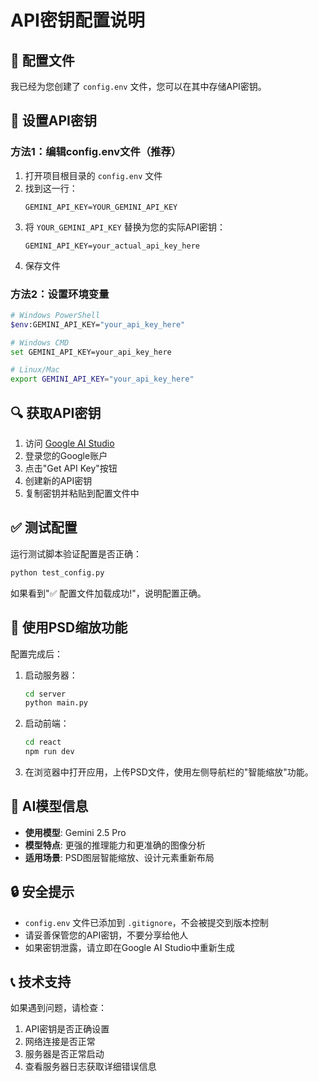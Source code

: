 # API密钥配置说明

## 📁 配置文件

我已经为您创建了 `config.env` 文件，您可以在其中存储API密钥。

## 🔑 设置API密钥

### 方法1：编辑config.env文件（推荐）

1. 打开项目根目录的 `config.env` 文件
2. 找到这一行：
   ```
   GEMINI_API_KEY=YOUR_GEMINI_API_KEY
   ```
3. 将 `YOUR_GEMINI_API_KEY` 替换为您的实际API密钥：
   ```
   GEMINI_API_KEY=your_actual_api_key_here
   ```
4. 保存文件

### 方法2：设置环境变量

```bash
# Windows PowerShell
$env:GEMINI_API_KEY="your_api_key_here"

# Windows CMD
set GEMINI_API_KEY=your_api_key_here

# Linux/Mac
export GEMINI_API_KEY="your_api_key_here"
```

## 🔍 获取API密钥

1. 访问 [Google AI Studio](https://aistudio.google.com/)
2. 登录您的Google账户
3. 点击"Get API Key"按钮
4. 创建新的API密钥
5. 复制密钥并粘贴到配置文件中

## ✅ 测试配置

运行测试脚本验证配置是否正确：

```bash
python test_config.py
```

如果看到"✅ 配置文件加载成功!"，说明配置正确。

## 🚀 使用PSD缩放功能

配置完成后：

1. 启动服务器：
   ```bash
   cd server
   python main.py
   ```

2. 启动前端：
   ```bash
   cd react
   npm run dev
   ```

3. 在浏览器中打开应用，上传PSD文件，使用左侧导航栏的"智能缩放"功能。

## 🤖 AI模型信息

- **使用模型**: Gemini 2.5 Pro
- **模型特点**: 更强的推理能力和更准确的图像分析
- **适用场景**: PSD图层智能缩放、设计元素重新布局

## 🔒 安全提示

- `config.env` 文件已添加到 `.gitignore`，不会被提交到版本控制
- 请妥善保管您的API密钥，不要分享给他人
- 如果密钥泄露，请立即在Google AI Studio中重新生成

## 📞 技术支持

如果遇到问题，请检查：
1. API密钥是否正确设置
2. 网络连接是否正常
3. 服务器是否正常启动
4. 查看服务器日志获取详细错误信息

